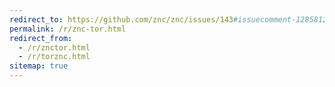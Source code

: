 ```yaml
---
redirect_to: https://github.com/znc/znc/issues/143#issuecomment-12858126
permalink: /r/znc-tor.html
redirect_from:
  - /r/znctor.html
  - /r/torznc.html
sitemap: true
---
```

